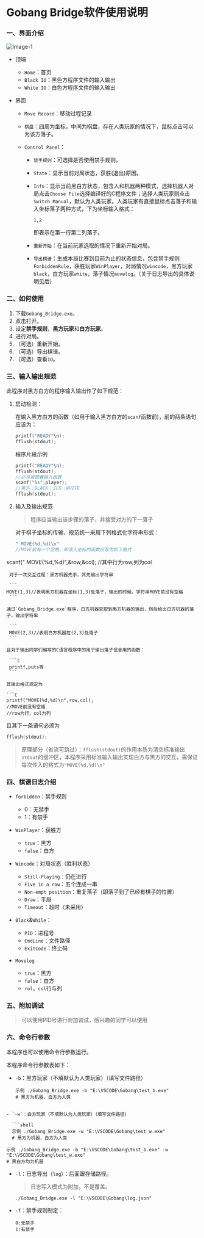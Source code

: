 # Gobang Bridge软件使用说明

###  一、界面介绍

![Image-1](E:\VSCODE\UbuntuShare\C\Gobang\src\docs\Pic\Image-1.png)

- 顶端

  - `Home`：首页
  - `Black IO`：黑色方程序文件的输入输出
  - `White IO`：白色方程序文件的输入输出

- 界面

  - `Move Record`：移动过程记录

  - `棋盘`：四周为坐标，中间为棋盘，存在人类玩家的情况下，鼠标点击可以为该方落子。

  - `Control Panel`：

    - `禁手规则`：可选择是否使用禁手规则。

    - `State`：显示当前对局状态，获胜(退出)原因。

    - `Info`：显示当前黑白方状态，包含人和机器两种模式，选择机器人对局点击`Choose File`选择编译好的C程序文件；选择人类玩家则点击`Switch Manual`，默认为人类玩家。人类玩家有直接鼠标点击落子和输入坐标落子两种方式，下为坐标输入格式：

      ```
      1,2
      ```

      即表示在第一行第二列落子。

    - `重新开始`：在当前玩家选取的情况下重新开始对局。

    - `导出棋谱`：生成本局比赛到目前为止的状态信息，包含禁手规则`ForbiddenRule`，获胜玩家`WinPlayer`，对局情况`wincode`，黑方玩家`black`，白方玩家`white`，落子情况`movelog`。（关于日志导出的具体说明见后）

### 二、如何使用

1. 下载`Gobang_Bridge.exe`。
2. 双击打开。
3. 设定**禁手规则**，**黑方玩家**和**白方玩家**。
4. 进行对局。
5. （可选）重新开始。
6. （可选）导出棋谱。
7. （可选）查看`IO`。


### 三、输入输出规范

此程序对黑方白方的程序输入输出作了如下规范：

1. 启动检测：

   在输入黑方白方的函数（如用于输入黑方白方的`scanf`函数前)，前的两条语句应该为：

   ```C 
   printf("READY"\n);
   fflush(stdout);
   ```

   程序片段示例

   ```C
   printf("READY"\n);
   fflush(stdout);
   //必须紧跟着输入函数
   scanf("%s",player);
   //黑方：BLACK；白方：WHITE
   fflush(stdout);
   ```

2. 输入及输出规范

   > 程序应当输出该步骤的落子，并接受对方的下一落子

   对于棋子坐标的传输，规范统一采用下列格式化字符串形式：

   ```C
   " MOVE(%d,%d)\n"
   //MOVE前有一个空格，即读入坐标的函数应写为如下格式
scanf(" MOVE(%d,%d)",&row,&col);
   //其中行为row,列为col
   ```
	对于一次交互过程：黑方机器先手，其先输出字符串

    ```
   MOVE(1,3)//表明黑方机器在坐标(1,3)处落子，输出的时候，字符串MOVE前没有空格
    ```

   通过`Gobang_Bridge.exe`程序，白方机器获取到黑方机器的输出，然后给出白方机器的落子，输出字符串

    ```
    MOVE(2,3)//表明白方机器在(2,3)处落子
    ```

   且对于输出同学们编写的C语言程序中的用于输出落子信息用的函数：

    ```C
    printf,puts等 
    ```
   
   其输出格式规定为

   ```C
   printf("MOVE(%d,%d)\n",row,col);
   //MOVE前没有空格
   //row为行，col为列
   ```

   且其下一条语句必须为

   ```c
   fflush(stdout);
   ```


   > 原理部分（省流可跳过）：`fflush(stdout)`的作用本质为清空标准输出`stdout`的缓冲区，本程序采用标准输入输出实现白方与黑方的交互，需保证每次传入的格式为`"MOVE(%d,%d)\n"`

### 四、棋谱日志介绍

- `forbidden`：禁手规则

  - 0：无禁手
  - 1：有禁手
  
- `WinPlayer`：获胜方

  - `true`：黑方
  - `false`：白方

- `Wincode`：对局状态（胜利状态）

  - `Still-Playing`：仍在进行
  - `Five in a row`：五个连成一串
  - `Non-empt position`：重复落子（即落子到了已经有棋子的位置）
  - `Draw`：平局
  - `Timeout`：超时（未采用）

- `Black`&`While`：

  - `PID`：进程号
  - `CmdLine`：文件路径
  - `ExitCode`：终止码

- `Movelog`

  - `true`：黑方
  - `false`：白方
  - `rol`，`col`行与列


### 五、附加调试

> 可以使用PID号进行附加调试，感兴趣的同学可以使用

### 六、命令行参数

本程序也可以使用命令行参数运行。

本程序命令行参数表如下：

- `-b`：黑方玩家（不填默认为人类玩家）（填写文件路径）

  ```shell
  示例 ./Gobang_Bridge.exe -b "E:\VSCODE\Gobang\test_b.exe" 
  # 黑方为机器，白方为人类
```
  
- `-w`：白方玩家（不填默认为人类玩家）（填写文件路径）

  ```shell
  示例 ./Gobang_Bridge.exe -w "E:\VSCODE\Gobang\test_w.exe" 
  # 黑方为机器，白方为人类
  ```

  ```shell
  示例 ./Gobang_Bridge.exe -b "E:\VSCODE\Gobang\test_b.exe" -w "E:\VSCODE\Gobang\test_w.exe" 
  # 黑白方均为机器
  ```

- `-l`：日志导出（`log`）：后面跟存储路径。

  >  日志写入模式为附加，不是覆盖。

  ```shell
  ./Gobang_Bridge.exe -l "E:\VSCODE\Gobang\log.json"
  ```

- `-f`：禁手规则制定：

  ```
  0:无禁手
  1:有禁手
  ```

